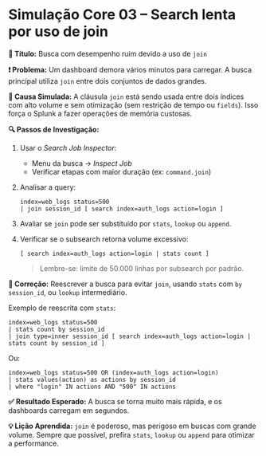 # Simulação Core 03 – Search lenta por uso de join

**🔹 Título:** Busca com desempenho ruim devido a uso de `join`

**❗ Problema:**
Um dashboard demora vários minutos para carregar. A busca principal utiliza `join` entre dois conjuntos de dados grandes.

**🧪 Causa Simulada:**
A cláusula `join` está sendo usada entre dois índices com alto volume e sem otimização (sem restrição de tempo ou `fields`). Isso força o Splunk a fazer operações de memória custosas.

**🔍 Passos de Investigação:**
1. Usar o *Search Job Inspector*:
   - Menu da busca → *Inspect Job*
   - Verificar etapas com maior duração (ex: `command.join`)

2. Analisar a query:
   ```spl
   index=web_logs status=500
   | join session_id [ search index=auth_logs action=login ]
   ```

3. Avaliar se `join` pode ser substituído por `stats`, `lookup` ou `append`.

4. Verificar se o subsearch retorna volume excessivo:
   ```spl
   [ search index=auth_logs action=login | stats count ]
   ```
   > Lembre-se: limite de 50.000 linhas por subsearch por padrão.

**🔧 Correção:**
Reescrever a busca para evitar `join`, usando `stats` com `by session_id`, ou `lookup` intermediário.

Exemplo de reescrita com `stats`:
```spl
index=web_logs status=500
| stats count by session_id
| join type=inner session_id [ search index=auth_logs action=login | stats count by session_id ]
```
Ou:
```spl
index=web_logs status=500 OR (index=auth_logs action=login)
| stats values(action) as actions by session_id
| where "login" IN actions AND "500" IN actions
```

**✅ Resultado Esperado:**
A busca se torna muito mais rápida, e os dashboards carregam em segundos.

**💡 Lição Aprendida:**
`join` é poderoso, mas perigoso em buscas com grande volume. Sempre que possível, prefira `stats`, `lookup` ou `append` para otimizar a performance.
